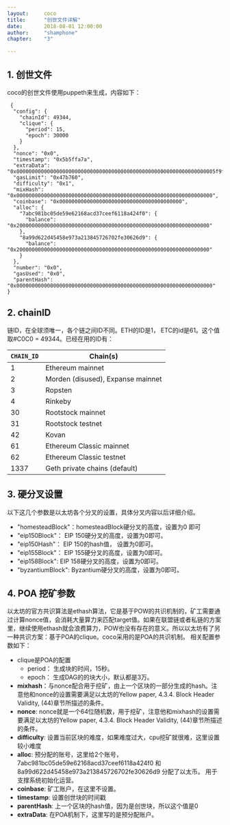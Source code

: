 ```yaml
---
layout: 	coco
title: 		"创世文件详解"
date: 		2018-08-01 12:00:00
author: 	"shamphone"
chapter:	"3"

---
```


## 1. 创世文件

coco的创世文件使用puppeth来生成，内容如下：

```rubby
 {
  "config": {
    "chainId": 49344,
    "clique": {
      "period": 15,
      "epoch": 30000
    }
  },
  "nonce": "0x0",
  "timestamp": "0x5b5ffa7a",
  "extraData": "0x00000000000000000000000000000000000000000000000000000000000000005f9fdba8de7d3ca407a2dae41525afcc4d660943b6ad12333e3f48f9926d6cd8f407978ea16920d6fa3142b2e51e84cdebda4e4976e013988c3a1c4a0000000000000000000000000000000000000000000000000000000000000000000000000000000000000000000000000000000000000000000000000000000000",
  "gasLimit": "0x47b760",
  "difficulty": "0x1",
  "mixHash": "0x0000000000000000000000000000000000000000000000000000000000000000",
  "coinbase": "0x0000000000000000000000000000000000000000",
  "alloc": {
    "7abc981bc05de59e62168acd37ceef6118a424f0": {
      "balance": "0x200000000000000000000000000000000000000000000000000000000000000"
    },
    "8a99d622d45458e973a213845726702fe30626d9": {
      "balance": "0x200000000000000000000000000000000000000000000000000000000000000"
    }
  },
  "number": "0x0",
  "gasUsed": "0x0",
  "parentHash": "0x0000000000000000000000000000000000000000000000000000000000000000"
}
```

## 2. chainID

链ID，在全球须唯一，各个链之间ID不同。ETH的ID是1， ETC的id是61。这个值取#C0C0 = 49344。已经在用的ID有：

| `CHAIN_ID`     | Chain(s)                                   |
| ---------------| -------------------------------------------|
| 1              | Ethereum mainnet                           |
| 2              | Morden (disused), Expanse mainnet          |
| 3              | Ropsten                                    |
| 4              | Rinkeby                                    |
| 30             | Rootstock mainnet                          |
| 31             | Rootstock testnet                          |
| 42             | Kovan                                      |
| 61             | Ethereum Classic mainnet                   |
| 62             | Ethereum Classic testnet                   |
| 1337           | Geth private chains (default)              |

## 3. 硬分叉设置

以下这几个参数是以太坊各个分叉的设置，具体分叉内容以后详细介绍。 
- "homesteadBlock"：homesteadBlock硬分叉的高度，设置为0 即可
- "eip150Block"：	EIP 150硬分叉的高度，设置为0即可。 
- "eip150Hash"： 	EIP 150的hash值， 设置为0即可。 
- "eip155Block"： 	EIP 155硬分叉的高度，设置为0即可。 
- "eip158Block": 	EIP 158硬分叉的高度，设置为0即可。 
- "byzantiumBlock": Byzantium硬分叉的高度，设置为0即可。 

## 4. POA 挖矿参数

以太坊的官方共识算法是ethash算法，它是基于POW的共识机制的，矿工需要通过计算nonce值，会消耗大量算力来匹配target值。如果在联盟链或者私链的方案里，继续使用ethash就会浪费算力，POW也没有存在的意义。所以以太坊有了另一种共识方案：基于POA的clique。coco采用的是POA的共识机制。 相关配置参数如下： 

- clique是POA的配置
	- period： 生成块的时间，15秒。 
	- epoch：  生成DAG的的块大小，默认都是3万。 
- **mixhash**：与nonce配合用于挖矿，由上一个区块的一部分生成的hash。注意他和nonce的设置需要满足以太坊的Yellow paper, 4.3.4. Block Header Validity, (44)章节所描述的条件。
- **nonce**: nonce就是一个64位随机数，用于挖矿，注意他和mixhash的设置需要满足以太坊的Yellow paper, 4.3.4. Block Header Validity, (44)章节所描述的条件。
- **difficulty**: 设置当前区块的难度，如果难度过大，cpu挖矿就很难，这里设置较小难度
- **alloc**:  预分配的账号，这里给2个账号， 7abc981bc05de59e62168acd37ceef6118a424f0 和 8a99d622d45458e973a213845726702fe30626d9 分配了以太币。 用于支撑系统初始化运营。 
- **coinbase**: 矿工账户，在这里不设置。 
- **timestamp**: 设置创世块的时间戳
- **parentHash**: 上一个区块的hash值，因为是创世块，所以这个值是0
- **extraData**:  在POA机制下，这里写的是预分配账户。 